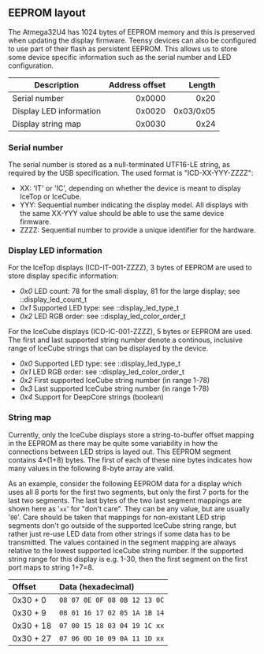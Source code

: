 ## EEPROM layout ##

The Atmega32U4 has 1024 bytes of EEPROM memory and this is preserved when updating the display
firmware. Teensy devices can also be configured to use part of their flash as persistent EEPROM.
This allows us to store some device specific information such as the serial number and LED
configuration.

Description              | Address offset  | Length
-------------------------|----------------:|------:
Serial number            | 0x0000          | 0x20
Display LED information  | 0x0020          | 0x03/0x05
Display string map       | 0x0030          | 0x24

### Serial number ###
The serial number is stored as a null-terminated UTF16-LE string, as required by the USB
specification. The used format is "ICD-XX-YYY-ZZZZ":
* XX: 'IT' or 'IC', depending on whether the device is meant to display IceTop or IceCube.
* YYY: Sequential number indicating the display model. All displays with the same XX-YYY value
    should be able to use the same device firmware.
* ZZZZ: Sequential number to provide a unique identifier for the hardware.

### Display LED information ###
For the IceTop displays (ICD-IT-001-ZZZZ),
3 bytes of EEPROM are used to store display specific information:
* *0x0* LED count: 78 for the small display, 81 for the large display; see ::display_led_count_t
* *0x1* Supported LED type: see ::display_led_type_t
* *0x2* LED RGB order: see ::display_led_color_order_t

For the IceCube displays (ICD-IC-001-ZZZZ), 5 bytes or EEPROM are used.
The first and last supported string number denote a continous, inclusive range of IceCube strings
that can be displayed by the device.
* *0x0* Supported LED type: see ::display_led_type_t
* *0x1* LED RGB order: see ::display_led_color_order_t
* *0x2* First supported IceCube string number (in range 1-78)
* *0x3* Last supported IceCube string number (in range 1-78)
* *0x4* Support for DeepCore strings (boolean)

### String map ###
Currently, only the IceCube displays store a string-to-buffer offset mapping in the EEPROM as there
may be quite some variability in how the connections between LED strips is layed out.
This EEPROM segment contains 4×(1+8) bytes. The first of each of these nine bytes indicates how
many values in the following 8-byte array are valid.

As an example, consider the following EEPROM data for a display which uses all 8 ports for the first
two segments, but only the first 7 ports for the last two segments.
The last bytes of the two last segment mappings are shown here as '`xx`' for "don't care".
They can be any value, but are usually '`00`'. Care should be taken that mappings for non-existant
LED strip segments don't go outside of the supported IceCube string range, but rather just re-use
LED data from other strings if some data has to be transmitted.
The values contained in the segment mapping are always relative to the lowest supported IceCube
string number. If the supported string range for this display is e.g. 1-30, then the first
segment on the first port maps to string 1+7=8.

Offset   | Data (hexadecimal)
:--------|:----------------------------
0x30 + 0 | `08 07 0E 0F 08 0B 12 13 0C`
0x30 + 9 | `08 01 16 17 02 05 1A 1B 14`
0x30 + 18| `07 00 15 18 03 04 19 1C xx`
0x30 + 27| `07 06 0D 10 09 0A 11 1D xx`
